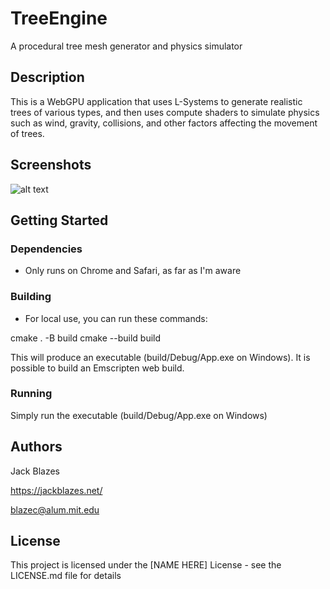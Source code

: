 # TreeEngine

A procedural tree mesh generator and physics simulator

## Description

This is a WebGPU application that uses L-Systems to generate realistic trees of various types, and then uses compute shaders to simulate physics such as wind, gravity, collisions, and other factors affecting the movement of trees. 

## Screenshots

![alt text](https://jackblazes.net/assets/graphics/TreeEngine/tree_thumbnail.png)

## Getting Started

### Dependencies

* Only runs on Chrome and Safari, as far as I'm aware

### Building

* For local use, you can run these commands:

cmake . -B build
cmake --build build

This will produce an executable (build/Debug/App.exe on Windows). 
It is possible to build an Emscripten web build.

### Running

Simply run the executable (build/Debug/App.exe on Windows)

## Authors

Jack Blazes

https://jackblazes.net/

blazec@alum.mit.edu

## License

This project is licensed under the [NAME HERE] License - see the LICENSE.md file for details